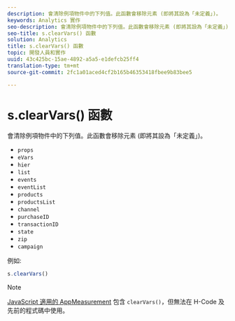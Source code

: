 ```yaml
---
description: 會清除例項物件中的下列值。此函數會移除元素 (即將其設為「未定義」)。
keywords: Analytics 實作
seo-description: 會清除例項物件中的下列值。此函數會移除元素 (即將其設為「未定義」)。
seo-title: s.clearVars() 函數
solution: Analytics
title: s.clearVars() 函數
topic: 開發人員和實作
uuid: 43c425bc-15ae-4892-a5a5-e1defcb25ff4
translation-type: tm+mt
source-git-commit: 2fc1a01aced4cf2b165b46353418fbee9b83bee5

---
```



# s.clearVars() 函數

會清除例項物件中的下列值。此函數會移除元素 (即將其設為「未定義」)。

* `props`
* `eVars`
* `hier`
* `list`
* `events`
* `eventList`
* `products`
* `productsList`
* `channel`
* `purchaseID`
* `transactionID`
* `state`
* `zip`
* `campaign`

例如:

```js
s.clearVars()
```

>[!NOTE]
>
>[JavaScript 適用的 AppMeasurement](/help/implement/js-implementation/c-appmeasurement-js/appmeasure-mjs.md) 包含 `clearVars()`，但無法在 H-Code 及先前的程式碼中使用。

